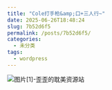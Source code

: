 ```yaml
---
title: "Cole打手枪&amp;口+三人行~"
date: 2025-06-26T18:48:24
slug: 7b52d6f5
permalink: /posts/7b52d6f5/
categories:
  - 未分类
tags:
  - wordpress
---
```


![图片[1]-歪歪的耽美资源站](/images/wp/7b52d6f5-2d33f490.jpg)
